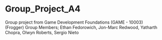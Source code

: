 # Group_Project_A4
Group project from Game Development Foundations (GAME - 10003)  (Frogger)
Group Members; Ethan Fedorowich, Jon-Marc Redwood, Yatharth Chopra, Olwyn Roberts, Sergio Nieto
